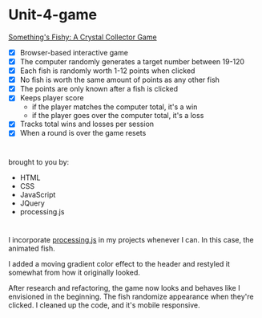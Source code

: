 # Unit-4-game

[Something's Fishy: A Crystal Collector Game](https://rkaseman.github.io/unit-04-game-crystal-collector/)

- [x] Browser-based interactive game
- [x] The computer randomly generates a target number between 19-120
- [x] Each fish is randomly worth 1-12 points when clicked
- [x] No fish is worth the same amount of points as any other fish
- [x] The points are only known after a fish is clicked
- [x] Keeps player score
  - if the player matches the computer total, it's a win
  - if the player goes over the computer total, it's a loss
- [x] Tracks total wins and losses per session
- [x] When a round is over the game resets
#
brought to you by:

- HTML
- CSS
- JavaScript
- JQuery
- processing.js
#
I incorporate [processing.js](http://processingjs.org/) in my projects whenever I can. In this case, the animated fish.

I added a moving gradient color effect to the header and restyled it somewhat from how it originally looked.

After research and refactoring, the game now looks and behaves like I envisioned in the beginning. The fish randomize appearance when they're clicked. I cleaned up the code, and it's mobile responsive.